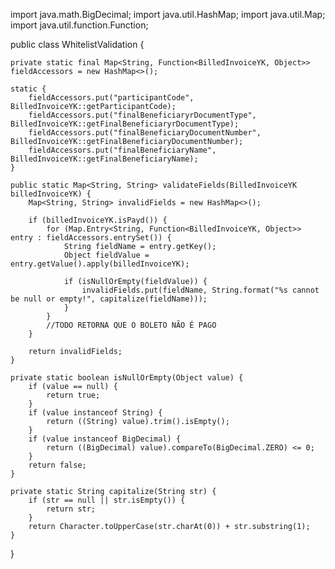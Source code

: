
import java.math.BigDecimal;
import java.util.HashMap;
import java.util.Map;
import java.util.function.Function;

public class WhitelistValidation {

    private static final Map<String, Function<BilledInvoiceYK, Object>> fieldAccessors = new HashMap<>();

    static {
        fieldAccessors.put("participantCode", BilledInvoiceYK::getParticipantCode);
        fieldAccessors.put("finalBeneficiaryrDocumentType", BilledInvoiceYK::getFinalBeneficiaryrDocumentType);
        fieldAccessors.put("finalBeneficiaryDocumentNumber", BilledInvoiceYK::getFinalBeneficiaryDocumentNumber);
        fieldAccessors.put("finalBeneficiaryName", BilledInvoiceYK::getFinalBeneficiaryName);
    }

    public static Map<String, String> validateFields(BilledInvoiceYK billedInvoiceYK) {
        Map<String, String> invalidFields = new HashMap<>();

        if (billedInvoiceYK.isPayd()) {
            for (Map.Entry<String, Function<BilledInvoiceYK, Object>> entry : fieldAccessors.entrySet()) {
                String fieldName = entry.getKey();
                Object fieldValue = entry.getValue().apply(billedInvoiceYK);

                if (isNullOrEmpty(fieldValue)) {
                    invalidFields.put(fieldName, String.format("%s cannot be null or empty!", capitalize(fieldName)));
                }
            }
            //TODO RETORNA QUE O BOLETO NÃO É PAGO
        }

        return invalidFields;
    }

    private static boolean isNullOrEmpty(Object value) {
        if (value == null) {
            return true;
        }
        if (value instanceof String) {
            return ((String) value).trim().isEmpty();
        }
        if (value instanceof BigDecimal) {
            return ((BigDecimal) value).compareTo(BigDecimal.ZERO) <= 0;
        }
        return false;
    }

    private static String capitalize(String str) {
        if (str == null || str.isEmpty()) {
            return str;
        }
        return Character.toUpperCase(str.charAt(0)) + str.substring(1);
    }

}

